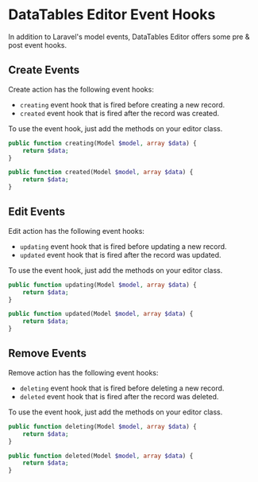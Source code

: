 # DataTables Editor Event Hooks

In addition to Laravel's model events, DataTables Editor offers some pre & post event hooks.

<a name="create-events"></a>
## Create Events

Create action has the following event hooks:

- `creating` event hook that is fired before creating a new record.
- `created` event hook that is fired after the record was created.

To use the event hook, just add the methods on your editor class.

```php
public function creating(Model $model, array $data) {
    return $data;
}

public function created(Model $model, array $data) {
    return $data;
}
```

<a name="edit-events"></a>
## Edit Events

Edit action has the following event hooks:

- `updating` event hook that is fired before updating a new record.
- `updated` event hook that is fired after the record was updated.

To use the event hook, just add the methods on your editor class.

```php
public function updating(Model $model, array $data) {
    return $data;
}

public function updated(Model $model, array $data) {
    return $data;
}
```

<a name="remove-events"></a>
## Remove Events

Remove action has the following event hooks:

- `deleting` event hook that is fired before deleting a new record.
- `deleted` event hook that is fired after the record was deleted.

To use the event hook, just add the methods on your editor class.

```php
public function deleting(Model $model, array $data) {
    return $data;
}

public function deleted(Model $model, array $data) {
    return $data;
}
```
